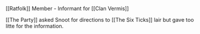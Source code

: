 [[Ratfolk]] 
Member - Informant  for [[Clan Vermis]] 

[[The Party]] asked Snoot for directions to [[The Six Ticks]] lair but gave too litte for the information. 